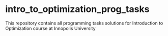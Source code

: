 # intro_to_optimization_prog_tasks
This repository contains all programming tasks solutions for Introduction to Optimization course at Innopolis University
